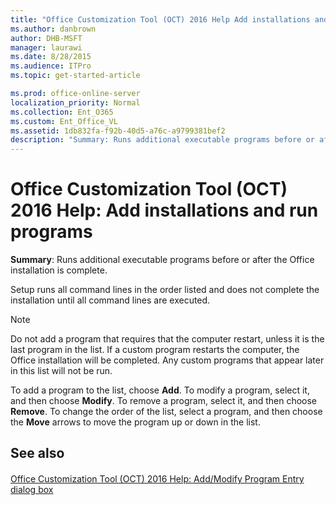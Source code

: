 ```yaml
---
title: "Office Customization Tool (OCT) 2016 Help Add installations and run programs"
ms.author: danbrown
author: DHB-MSFT
manager: laurawi
ms.date: 8/28/2015
ms.audience: ITPro
ms.topic: get-started-article

ms.prod: office-online-server
localization_priority: Normal
ms.collection: Ent_O365
ms.custom: Ent_Office_VL
ms.assetid: 1db832fa-f92b-40d5-a76c-a9799381bef2
description: "Summary: Runs additional executable programs before or after the Office installation is complete."
---
```


# Office Customization Tool (OCT) 2016 Help: Add installations and run programs

 **Summary**: Runs additional executable programs before or after the Office installation is complete.
  
Setup runs all command lines in the order listed and does not complete the installation until all command lines are executed.
  
> [!NOTE]
> Do not add a program that requires that the computer restart, unless it is the last program in the list. If a custom program restarts the computer, the Office installation will be completed. Any custom programs that appear later in this list will not be run. 
  
To add a program to the list, choose **Add**. To modify a program, select it, and then choose **Modify**. To remove a program, select it, and then choose **Remove**. To change the order of the list, select a program, and then choose the **Move** arrows to move the program up or down in the list. 
  
## See also

#### 

[Office Customization Tool (OCT) 2016 Help: Add/Modify Program Entry dialog box](oct-2016-help-add-modify-program-entry-dialog-box.md)

